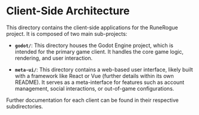 # Client-Side Architecture

This directory contains the client-side applications for the RuneRogue project. It is composed of two main sub-projects:

- **`godot/`**: This directory houses the Godot Engine project, which is intended for the primary game client. It handles the core game logic, rendering, and user interaction.

- **`meta-ui/`**: This directory contains a web-based user interface, likely built with a framework like React or Vue (further details within its own README). It serves as a meta-interface for features such as account management, social interactions, or out-of-game configurations.

Further documentation for each client can be found in their respective subdirectories.

